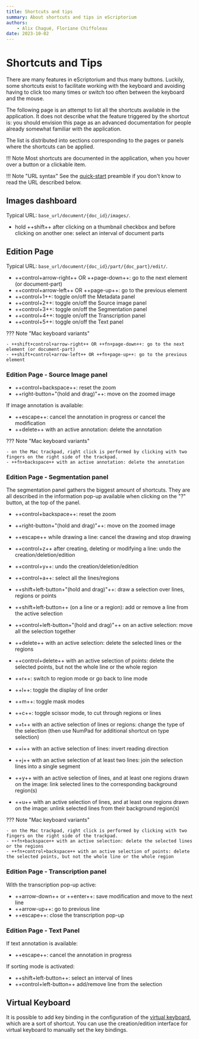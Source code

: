 ```yaml
---
title: Shortcuts and tips
summary: About shortcuts and tips in eScriptorium
authors:
    - Alix Chagué, Floriane Chiffoleau
date: 2023-10-02
---
```


# Shortcuts and Tips

There are many features in eScriptorium and thus many buttons. Luckily, some shortcuts exist to facilitate working with the keyboard and avoiding having to click too many times or switch too often between the keyboard and the mouse.

The following page is an attempt to list all the shortcuts available in the application. It does not describe what the feature triggered by the shortcut is: you should envision this page as an advanced documentation for people already somewhat familiar with the application.

The list is distributed into sections corresponding to the pages or panels where the shortcuts can be applied.

!!! Note
    Most shortcuts are documented in the application, when you hover over a button or a clickable item.

!!! Note "URL syntax"
    See the [quick-start](quick-start.md) preamble if you don't know to read the URL described below.

## Images dashboard

Typical URL: `base_url/document/{doc_id}/images/`.

- hold ++shift++ after clicking on a thumbnail checkbox and before clicking on another one: select an interval of document parts

## Edition Page

Typical URL: `base_url/document/{doc_id}/part/{doc_part}/edit/`.

- ++control+arrow-right++ OR ++page-down++: go to the next element (or document-part)
- ++control+arrow-left++ OR ++page-up++: go to the previous element
- ++control+1++: toggle on/off the Metadata panel
- ++control+2++: toggle on/off the Source image panel
- ++control+3++: toggle on/off the Segmentation panel
- ++control+4++: toggle on/off the Transcription panel
- ++control+5++: toggle on/off the Text panel

??? Note "Mac keyboard variants"

    - ++shift+control+arrow-right++ OR ++fn+page-down++: go to the next element (or document-part)
    - ++shift+control+arrow-left++ OR ++fn+page-up++: go to the previous element

### Edition Page - Source Image panel

- ++control+backspace++: reset the zoom
- ++right-button+"(hold and drag)"++: move on the zoomed image

If image annotation is available:

- ++escape++: cancel the annotation in progress or cancel the modification
- ++delete++ with an active annotation: delete the annotation

??? Note "Mac keyboard variants"

    - on the Mac trackpad, right click is performed by clicking with two fingers on the right side of the trackpad.
    - ++fn+backspace++ with an active annotation: delete the annotation

### Edition Page - Segmentation panel

The segmentation panel gathers the biggest amount of shortcuts. They are all described in the information pop-up available when clicking on the "?" button, at the top of the panel.

- ++control+backspace++: reset the zoom
- ++right-button+"(hold and drag)"++: move on the zoomed image
- ++escape++ while drawing a line: cancel the drawing and stop drawing
- ++control+z++ after creating, deleting or modifying a line: undo the creation/deletion/edition
- ++control+y++: undo the creation/deletion/edition
- ++control+a++: select all the lines/regions
- ++shift+left-button+"(hold and drag)"++: draw a selection over lines, regions or points
- ++shift+left-button++ (on a line or a region): add or remove a line from the active selection
- ++control+left-button+"(hold and drag)"++ on an active selection: move all the selection together
- ++delete++ with an active selection: delete the selected lines or the regions
- ++control+delete++ with an active selection of points: delete the selected points, but not the whole line or the whole region

- ++r++: switch to region mode or go back to line mode
- ++l++: toggle the display of line order
- ++m++: toggle mask modes
- ++c++: toggle scissor mode, to cut through regions or lines
- ++t++ with an active selection of lines or regions: change the type of the selection (then use NumPad for additional shortcut on type selection)
- ++i++ with an active selection of lines: invert reading direction
- ++j++ with an active selection of at least two lines: join the selection lines into a single segment
- ++y++ with an active selection of lines, and at least one regions drawn on the image: link selected lines to the corresponding background region(s)
- ++u++ with an active selection of lines, and at least one regions drawn on the image: unlink selected lines from their background region(s)

??? Note "Mac keyboard variants"
    
    - on the Mac trackpad, right click is performed by clicking with two fingers on the right side of the trackpad.
    - ++fn+backspace++ with an active selection: delete the selected lines or the regions
    - ++fn+control+backspace++ with an active selection of points: delete the selected points, but not the whole line or the whole region

### Edition Page - Transcription panel

With the transcription pop-up active:

- ++arrow-down++ or ++enter++: save modification and move to the next line
- ++arrow-up++: go to previous line
- ++escape++: close the transcription pop-up

### Edition Page - Text Panel

If text annotation is available:

- ++escape++: cancel the annotation in progress

If sorting mode is activated:

- ++shift+left-button++: select an interval of lines
- ++control+left-button++ add/remove line from the selection

## Virtual Keyboard

It is possible to add key binding in the configuration of the [virtual keyboard](virtual_keyboard.md#customize-a-virtual-keyboard), which are a sort of shortcut. You can use the creation/edition interface for virtual keyboard to manually set the key bindings.

